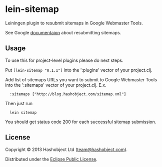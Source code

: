 # lein-sitemap

Leiningen plugin to resubmit sitemaps in Google Webmaster Tools.

See Google [documentaion](http://support.google.com/webmasters/bin/answer.py?hl=en&answer=183669) about resubmitting sitemaps.

## Usage


To use this for project-level plugins please do next steps.

Put `[lein-sitemap "0.1.1"]` into the ':plugins' vector of your project.clj.

Add list of sitemaps URLs you want to submit to Google Webmaster Tools
into the ':sitemaps' vector of your project.clj. E.x.

```
  :sitemaps ["http://blog.hashobject.com/sitemap.xml"]
```

Then just run

```
  lein sitemap
```

You should get status code 200 for each successful sitemap submission.

## License

Copyright © 2013 Hashobject Ltd (team@hashobject.com).

Distributed under the [Eclipse Public License](http://opensource.org/licenses/eclipse-1.0).